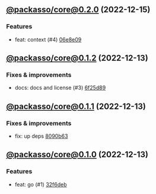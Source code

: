 ## [@packasso/core@0.2.0](https://github.com/qiwi/packasso/compare/2022.12.13-packasso.core.0.1.2-f0...2022.12.15-packasso.core.0.2.0-f0) (2022-12-15)

### Features
* feat: context (#4) [06e8e09](https://github.com/qiwi/packasso/commit/06e8e09822bb3a6dc75724ddfc37346e66738d81)

## [@packasso/core@0.1.2](https://github.com/qiwi/packasso/compare/2022.12.13-packasso.core.0.1.1-f0...2022.12.13-packasso.core.0.1.2-f0) (2022-12-13)

### Fixes & improvements
* docs: docs and license (#3) [6f25d89](https://github.com/qiwi/packasso/commit/6f25d89ef23c3d2aeaf22f6e96418d46fccad5c2)

## [@packasso/core@0.1.1](https://github.com/qiwi/packasso/compare/2022.12.13-packasso.core.0.1.0-f0...2022.12.13-packasso.core.0.1.1-f0) (2022-12-13)

### Fixes & improvements
* fix: up deps [8090b63](https://github.com/qiwi/packasso/commit/8090b63b46a0cf4ede63a3336933624ccd0e3bf6)

## [@packasso/core@0.1.0](https://github.com/qiwi/packasso/compare/undefined...2022.12.13-packasso.core.0.1.0-f0) (2022-12-13)

### Features
* feat: go (#1) [32f6deb](https://github.com/qiwi/packasso/commit/32f6deb5beb4461c3aef00cb55f460ed9e4c9790)
